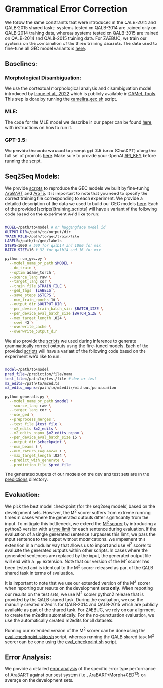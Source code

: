 # Grammatical Error Correction

We follow the same constraints that were introduced in the QALB-2014 and QALB-2015 shared tasks: systems tested on QALB-2014 are trained only on QALB-2014 training data, whereas systems tested on QALB-2015 are trained on QALB-2014 and QALB-2015 training data. For ZAEBUC, we train our systems on the combination of the three training datasets. The data used to fine-tune all GEC model variants is [here](https://github.com/balhafni/arabic-gec/tree/master/data/gec).<br/>


## Baselines:

### Morphological Disambiguation:
We use the contextual morphological analysis and disambiguation model introduced by [Inoue et al., 2022]() which is publicly available in [CAMeL Tools](). This step is done by running the [camelira_gec.sh]() script. 


### MLE:
The code for the MLE model we describe in our paper can be found [here](mle), with instructions on how to run it.


### GPT-3.5:
We provide the code we used to prompt gpt-3.5 turbo (ChatGPT) along the full set of prompts [here](chatgpt_gec.py). Make sure to provide your OpenAI [API_KEY](https://github.com/CAMeL-Lab/arabic-gec/blob/master/gec/chatgpt_gec.py#L12) before running the script.


## Seq2Seq Models:

We provide [scripts](training_scripts) to reproduce the GEC models we built by fine-tuning [AraBART]() and [AraT5](). It is important to note that you need to specify the correct training file corresponding to each experiment. We provide a detailed description of the data we used to build our GEC models [here]((https://github.com/CAMeL-Lab/arabic-gec/tree/master/data)). Each of the provided [scripts](training_scripts] will have a variant of the following code based on the experiment we'd like to run:

```bash

MODEL=/path/to/model # or huggingface model id
OUTPUT_DIR=/path/to/output/dir
TRAIN_FILE=/path/to/gec/train/file
LABELS=/path/to/ged/labels
STEPS=1000 # 500 for qalb14 and 1000 for mix
BATCH_SIZE=16 # 32 for qalb14 and 16 for mix

python run_gec.py \
  --model_name_or_path $MODEL \
  --do_train \
  --optim adamw_torch \
  --source_lang raw \
  --target_lang cor \
  --train_file $TRAIN_FILE \
  --ged_tags  $LABELS \
  --save_steps $STEPS \
  --num_train_epochs 10 \
  --output_dir $OUTPUT_DIR \
  --per_device_train_batch_size $BATCH_SIZE \
  --per_device_eval_batch_size $BATCH_SIZE \
  --max_target_length 1024 \
  --seed 42 \
  --overwrite_cache \
  --overwrite_output_dir
```

We also provide the [scripts](generation_scripts) we used during inference to generate grammatically correct outputs using the fine-tuned models. Each of the provided [scripts](generation_scripts) will have a variant of the following code based on the experiment we'd like to run:

```bash

model=/path/to/model
pred_file=/prediction/file/name
test_file=/path/to/test/file # dev or test 
m2_edits=/path/to/m2edits
m2_edits_nopnx=/path/to/m2edits/without/punctuation

python generate.py \
  --model_name_or_path $model \
  --source_lang raw \
  --target_lang cor \
  --use_ged \
  --preprocess_merges \
  --test_file $test_file \
  --m2_edits $m2_edits \
  --m2_edits_nopnx $m2_edits_nopnx \
  --per_device_eval_batch_size 16 \
  --output_dir $checkpoint \
  --num_beams 5 \
  --num_return_sequences 1 \
  --max_target_length 1024 \
  --predict_with_generate \
  --prediction_file $pred_file
```

The generated outputs of our models on the dev and test sets are in the [predictions](predictions) directory.

## Evaluation:

We pick the best model checkpoint (for the seq2seq models) based on the development sets. However, the M<sup>2</sup> scorer suffers from extreme running times in cases where the generated outputs differ significantly from the input. To mitigate this bottleneck, we extend the [M<sup>2</sup> scorer](https://github.com/CAMeL-Lab/arabic-gec/tree/master/gec/utils/m2scorer) by introducing a python3 version with a [time limit](https://github.com/CAMeL-Lab/arabic-gec/blob/master/gec/utils/m2scorer/m2scorer.py#L141) for each sentence during evaluation. If the evaluation of a single generated sentence surpasses this limit, we pass the input sentence to the output without modifications.
We implement this extension in a modular way that allows us to import and use M<sup>2</sup> scorer to evaluate the generated outputs within other scripts. In cases where the generated sentences are replaced by the input, the generated output file will end with a `.pp` extension. Note that our version of the  M<sup>2</sup> scorer has been tested and is identical to the M<sup>2</sup> scorer released as part of the QALB shared task in terms of evaluation.


It is important to note that we use our extended version of the M<sup>2</sup> scorer when reporting our results on the development sets **only**. When reporting our results on the
test sets, we use M<sup>2</sup> scorer python2 release that is provided by the QALB shared task. During the evaluation, we use the manually created m2edits for QALB-2014 and QALB-2015 which are publicly available as part of the shared task. For ZAEBUC, we rely on our alignment to create the m2edits automatically. For the no-punctuation evaluation, we use the automatically created m2edits for all datasets.


Running our extended version of the M<sup>2</sup> scorer can be done using the [eval_checkpoint_skip.sh](eval_checkpoint_skip.sh) script, whereas running the QALB shared task  M<sup>2</sup> scorer can be done using the [eval_checkpoint.sh](eval_checkpoint.sh) script.


## Error Analysis:

We provide a detailed [error analysis](error_analysis) of the specific error type performance of AraBART against our best system (i.e., AraBART+Morph+GED<sup>13</sup>) on average on the development sets. 

